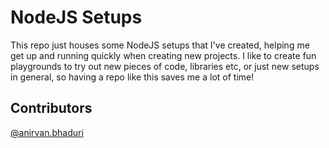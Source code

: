 # NodeJS Setups

This repo just houses some NodeJS setups that I've created, helping me get up and running
quickly when creating new projects. I like to create fun playgrounds to try out new pieces of code,
libraries etc, or just new setups in general, so having a repo like this saves me a lot
of time!

## Contributors

[@anirvan.bhaduri](https://github.com/anirvanBhaduri)

